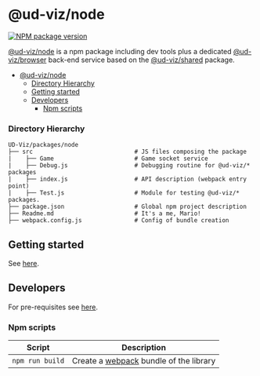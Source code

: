 # @ud-viz/node

[![NPM package version](https://badgen.net/npm/v/@ud-viz/node)](https://npmjs.com/package/@ud-viz/node)

[@ud-viz/node](https://npmjs.com/package/@ud-viz/node) is a npm package including dev tools plus a dedicated [@ud-viz/browser](https://npmjs.com/package/@ud-viz/browser) back-end service based on the [@ud-viz/shared](https://npmjs.com/package/@ud-viz/shared) package.

- [@ud-viz/node](#ud-viznode)
  - [Directory Hierarchy](#directory-hierarchy)
  - [Getting started](#getting-started)
  - [Developers](#developers)
    - [Npm scripts](#npm-scripts)

### Directory Hierarchy

```
UD-Viz/packages/node
├── src                             # JS files composing the package
|    ├── Game                       # Game socket service
|    ├── Debug.js                   # Debugging routine for @ud-viz/* packages
|    ├── index.js                   # API description (webpack entry point)
|    ├── Test.js                    # Module for testing @ud-viz/* packages.
├── package.json                    # Global npm project description
├── Readme.md                       # It's a me, Mario!
├── webpack.config.js               # Config of bundle creation
```

## Getting started

See [here](https://github.com/VCityTeam/UD-Viz/blob/master/Readme.md#getting-started).

## Developers

For pre-requisites see [here](https://github.com/VCityTeam/UD-Viz/blob/master/docs/static/Developers.md#pre-requisites).

### Npm scripts

| Script          | Description                                                       |
| --------------- | ----------------------------------------------------------------- |
| `npm run build` | Create a [webpack](https://webpack.js.org/) bundle of the library |

